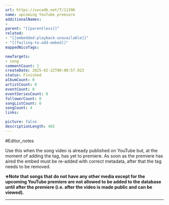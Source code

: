 ```yaml
---
url: https://vocadb.net/T/11396
name: upcoming YouTube premiere
additionalNames: 
- 
parent: "[[parentless]]"
related:
- "[[embedded-playback-unavailable]]"
- "[[failing-to-add-embed]]"
mappedNicoTags:

newTargets:
- song
commentCount: 1
createDate: 2025-02-22T00:00:57.923
status: Finished
albumCount: 0
artistCount: 0
eventCount: 0
eventSeriesCount: 0
followerCount: 0
songListCount: 0
songCount: 4
links: 

picture: false
descriptionLength: 465
---
```


#Editor_notes

Use this when the song video is already published on YouTube but, at the moment of adding the tag, has yet to premiere. As soon as the premiere has aired the embed must be re-added with correct metadata, after that the tag needs to be removed.

__※Note that songs that do not have any other media except for the upcoming YouTube premiere are not allowed to be added to the database until after the premiere (i.e. after the video is made public and can be viewed).__

---

